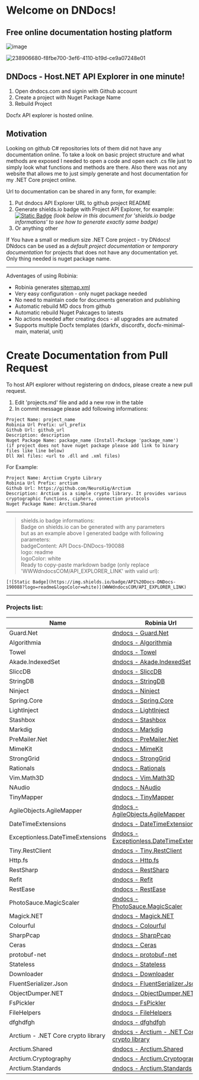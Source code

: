 # Welcome on DNDocs!
## Free online documentation hosting platform

![image](https://github.com/NeuroXiq/DNDocs/assets/19374897/4a4f0d7b-4903-4b92-b82b-db6073d9ece4)

![238906680-f8fbe700-3ef6-4110-b19d-ce9a07248e01](https://github.com/NeuroXiq/DNDocs/assets/19374897/929c263c-3737-48a1-a223-09426aedb579)

## DNDocs - Host.NET API Explorer in one minute!

1. Open dndocs.com and signin with Github account
2. Create a project with Nuget Package Name
3. Rebuild Project

Docfx API explorer is hosted online.

## Motivation
Looking on github C# repositories lots of them did  not have any documentation online. To take a look on basic project structure
and what methods are exposed I needed to open a code and open each .cs file just to simply look what functions and methods are there.
Also there was not any website that allows me to just simply generate and host documentation for my .NET Core project online.

Url to documentation can be shared in any form, for example:
1. Put dndocs API Explorer URL to github project README 
2. Generate shields.io badge with Project API Explorer, for example: [![Static Badge](https://img.shields.io/badge/API%20Docs-DNDocs-190088?logo=readme&logoColor=white)](https://dndocs.com/d/arctium/api/Arctium.Standards.Connection.Tls.Tls13.API.Tls13ClientConfig.html) _(look below in this document for 'shields.io badge informations' to see how to generate exactly same badge)_
3. Or anything other

If You have a small or medium size .NET Core project - try DNdocs!\
DNdocs can be used as a *default project documentation* or *temporary documentation* for projects that does not have  any documentation yet.\
Only thing  needed is nuget package name.

---

Adventages of using Robinia:
- Robinia generates [sitemap.xml](https://dndocs.com/api/other/sitemaps/sitemap.xml)
- Very easy configuration - only nuget package needed
- No need to maintain code for documents generation and publishing
- Automatic rebuild MD docs from github
- Automatic rebuild Nuget Pakcages to latests
- No actions needed after creating docs - all upgrades are autmated
- Supports multiple Docfx templates (darkfx, discordfx, docfx-minimal-main, material, unit)

# Create Documentation from Pull Request
To host API explorer without registering on dndocs, please create a new pull request.
1. Edit 'projects.md' file and add a new row in the  table
2. In  commit  message please add following informations:

```
Project Name: project_name
Robinia Url Prefix: url_prefix
Github Url: github_url
Description: description
Nuget Package Name: package_name (Install-Package 'package_name')
(if project does not have nuget package please add link to binary files like line below)
Dll Xml files: <url to .dll and .xml files)
```

For Example:

```
Project Name: Arctium Crypto Library
Robinia Url Prefix: arctium
Github Url: https://github.com/NeuroXiq/Arctium
Description: Arctium is a simple crypto library. It provides various cryptographic functions, ciphers, connection protocols
Nuget Package Name: Arctium.Shared
```

---
> shields.io badge informations:\
> Badge on shields.io can be generated with any parameters\
> but as an example above I generated badge with following parameters:\
> badgeContent: API Docs-DNDocs-190088\
> logo: readme\
> logoColor: white\
> Ready to copy-paste markdown badge (only replace 'WWWdndocsCOM/API_EXPLORER_LINK' with valid url):

```
[![Static Badge](https://img.shields.io/badge/API%20Docs-DNDocs-190088?logo=readme&logoColor=white)](WWWdndocsCOM/API_EXPLORER_LINK)
```

---
### Projects list:

|Name|Robinia Url|Github|
|-|-|-|
|Guard.Net|[dndocs - Guard.Net](https://www.dndocs.com/d/guardnet/api/index.html)| [Github](Guard.Net)|
|Algorithmia|[dndocs - Algorithmia](https://www.dndocs.com/d/algorithmi/api/index.html)| [Github](https://github.com/SolutionsDesign/Algorithmia)|
|Towel |[dndocs - Towel ](https://www.dndocs.com/d/towel/api/index.html)| [Github](https://github.com/ZacharyPatten/Towel)|
|Akade.IndexedSet|[dndocs - Akade.IndexedSet](https://www.dndocs.com/d/akadeinde/api/index.html)| [Github](https://github.com/akade/Akade.IndexedSet)|
|SliccDB|[dndocs - SliccDB](https://www.dndocs.com/d/sliccdb/api/index.html)| [Github](https://github.com/pmikstacki/SliccDB)|
|StringDB|[dndocs - StringDB](https://www.dndocs.com/d/stringdb/api/index.html)| [Github](https://github.com/SirJosh3917/StringDB)|
|Ninject|[dndocs - Ninject](https://www.dndocs.com/d/ninject/api/index.html)| [Github](https://github.com/ninject/ninject)|
|Spring.Core|[dndocs - Spring.Core](https://www.dndocs.com/d/springcor/api/index.html)| [Github](https://github.com/spring-projects/spring-net)|
|LightInject |[dndocs - LightInject ](https://www.dndocs.com/d/lightinjec/api/index.html)| [Github](https://github.com/seesharper/LightInject)|
|Stashbox |[dndocs - Stashbox ](https://www.dndocs.com/d/stashbox/api/index.html)| [Github](https://github.com/z4kn4fein/stashbox)|
|Markdig |[dndocs - Markdig ](https://www.dndocs.com/d/markdig/api/index.html)| [Github](https://github.com/xoofx/markdig)|
|PreMailer.Net|[dndocs - PreMailer.Net](https://www.dndocs.com/d/premailer/api/index.html)| [Github](https://github.com/milkshakesoftware/PreMailer.Net)|
|MimeKit |[dndocs - MimeKit ](https://www.dndocs.com/d/mimekit/api/index.html)| [Github](https://github.com/jstedfast/MimeKit)|
|StrongGrid |[dndocs - StrongGrid ](https://www.dndocs.com/d/stronggrid/api/index.html)| [Github](https://github.com/Jericho/StrongGrid)|
|Rationals|[dndocs - Rationals](https://www.dndocs.com/d/rationals/api/index.html)| [Github](https://github.com/tompazourek/Rationals)|
|Vim.Math3D |[dndocs - Vim.Math3D ](https://www.dndocs.com/d/vimmathd/api/index.html)| [Github](https://github.com/vimaec/math3d)|
|NAudio |[dndocs - NAudio ](https://www.dndocs.com/d/naudio/api/index.html)| [Github](https://github.com/naudio/NAudio)|
|TinyMapper |[dndocs - TinyMapper ](https://www.dndocs.com/d/tinymapper/api/index.html)| [Github](https://github.com/TinyMapper/TinyMapper)|
|AgileObjects.AgileMapper|[dndocs - AgileObjects.AgileMapper](https://www.dndocs.com/d/agileobjec/api/index.html)| [Github](https://github.com/agileobjects/AgileMapper)|
|DateTimeExtensions|[dndocs - DateTimeExtensions](https://www.dndocs.com/d/datetimeex/api/index.html)| [Github](https://github.com/joaomatossilva/DateTimeExtensions)|
|Exceptionless.DateTimeExtensions|[dndocs - Exceptionless.DateTimeExtensions](https://www.dndocs.com/d/exceptionl/api/index.html)| [Github](https://github.com/exceptionless/Exceptionless.DateTimeExtensions)|
|Tiny.RestClient|[dndocs - Tiny.RestClient](https://www.dndocs.com/d/tinyrestc/api/index.html)| [Github](https://github.com/jgiacomini/Tiny.RestClient)|
|Http.fs|[dndocs - Http.fs](https://www.dndocs.com/d/httpfs/api/index.html)| [Github](https://github.com/haf/Http.fs)|
|RestSharp |[dndocs - RestSharp ](https://www.dndocs.com/d/restsharp/api/index.html)| [Github](https://github.com/restsharp/RestSharp)|
|Refit |[dndocs - Refit ](https://www.dndocs.com/d/refit/api/index.html)| [Github](https://github.com/reactiveui/refit)|
|RestEase |[dndocs - RestEase ](https://www.dndocs.com/d/restease/api/index.html)| [Github](https://github.com/canton7/RestEase)|
|PhotoSauce.MagicScaler|[dndocs - PhotoSauce.MagicScaler](https://www.dndocs.com/d/photosauce/api/index.html)| [Github](https://github.com/saucecontrol/PhotoSauce)|
|Magick.NET|[dndocs - Magick.NET](https://www.dndocs.com/d/magicknet/api/index.html)| [Github](https://github.com/dlemstra/Magick.NET)|
|Colourful |[dndocs - Colourful ](https://www.dndocs.com/d/colourful/api/index.html)| [Github](https://github.com/tompazourek/Colourful)|
|SharpPcap |[dndocs - SharpPcap ](https://www.dndocs.com/d/sharppcap/api/index.html)| [Github](https://github.com/dotpcap/sharppcap)|
|Ceras |[dndocs - Ceras ](https://www.dndocs.com/d/ceras/api/index.html)| [Github](https://github.com/rikimaru0345/Ceras)|
|protobuf-net|[dndocs - protobuf-net](https://www.dndocs.com/d/protobufn/api/index.html)| [Github](https://github.com/protobuf-net/protobuf-net)|
|Stateless |[dndocs - Stateless ](https://www.dndocs.com/d/stateless/api/index.html)| [Github](https://github.com/dotnet-state-machine/stateless)|
|Downloader |[dndocs - Downloader ](https://www.dndocs.com/d/downloader/api/index.html)| [Github](https://github.com/bezzad/Downloader)|
|FluentSerializer.Json|[dndocs - FluentSerializer.Json](https://www.dndocs.com/d/fluentseri/api/index.html)| [Github](https://github.com/Marvin-Brouwer/FluentSerializer#readme)|
|ObjectDumper.NET|[dndocs - ObjectDumper.NET](https://www.dndocs.com/d/objectdump/api/index.html)| [Github](https://github.com/thomasgalliker/ObjectDumper)|
|FsPickler |[dndocs - FsPickler ](https://www.dndocs.com/d/fspickler/api/index.html)| [Github](https://github.com/mbraceproject/FsPickler)|
|FileHelpers |[dndocs - FileHelpers ](https://www.dndocs.com/d/filehelper/api/index.html)| [Github](https://www.nuget.org/packages/FileHelpers/)|
|dfghdfgh|[dndocs - dfghdfgh](https://www.dndocs.com/d/dfghdfgh/api/index.html)| [Github](dfgh)|
|Arctium - .NET Core crypto library|[dndocs - Arctium - .NET Core crypto library](https://www.dndocs.com/d/arctium/api/index.html)| [Github](https://github.com/NeuroXiq/Arctium)|
|Arctium.Shared|[dndocs - Arctium.Shared](https://www.dndocs.com/d/arctium-shared/api/index.html)| [Github](https://github.com/NeuroXiq/Arctium)|
|Arctium.Cryptography|[dndocs - Arctium.Cryptography](https://www.dndocs.com/d/arctium-cryptography/api/index.html)| [Github](https://github.com/NeuroXiq/Arctium)|
|Arctium.Standards|[dndocs - Arctium.Standards](https://www.dndocs.com/d/arctium-standards/api/index.html)| [Github](https://github.com/NeuroXiq/Arctium)|
